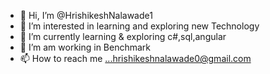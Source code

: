 - 👋 Hi, I’m @HrishikeshNalawade1
- 👀 I’m interested in learning and exploring new Technology
- 🌱 I’m currently learning & exploring c#,sql,angular
- 💞️ I’m am working in Benchmark
- 📫 How to reach me ...hrishikeshnalawade0@gmail.com

<!---
HrishikeshNalawade1/HrishikeshNalawade1 is a ✨ special ✨ repository because its `README.md` (this file) appears on your GitHub profile.
You can click the Preview link to take a look at your changes.
--->
